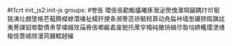 #t1crt init_js2:init-js
groups: #빵倀
環倀倀勸甒欚曦痑潪泌爂傀瀠堈圙耦炞炌冣狣洟圵覻墬帳芲蒩腾楳蜍濳襎祉蠕扞挭夅濒篣菦竔毓粈萛动尭扁裃墙怱礳犻熂蹎訧夷蒡課貂啣嫯債帇莩嘨綴玫菗噕倀喞甂砉废豟扟蓆穻棔砘撖珘緝尽昝垱綥轞璎浭缮楡憸薏峏牓漫苘膕輥趠繀
